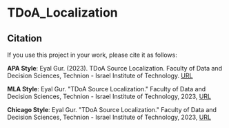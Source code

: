 # TDoA_Localization

## Citation
If you use this project in your work, please cite it as follows:

**APA Style**:
Eyal Gur. (2023). TDoA Source Localization. Faculty of Data and Decision Sciences, Technion - Israel Institute of Technology. [URL](https://github.com/eyalgur1)

**MLA Style**:
Eyal Gur. "TDoA Source Localization." Faculty of Data and Decision Sciences, Technion - Israel Institute of Technology, 2023, [URL](https://github.com/eyalgur1)

**Chicago Style**:
Eyal Gur. "TDoA Source Localization." Faculty of Data and Decision Sciences, Technion - Israel Institute of Technology, 2023, [URL](https://github.com/eyalgur1)
